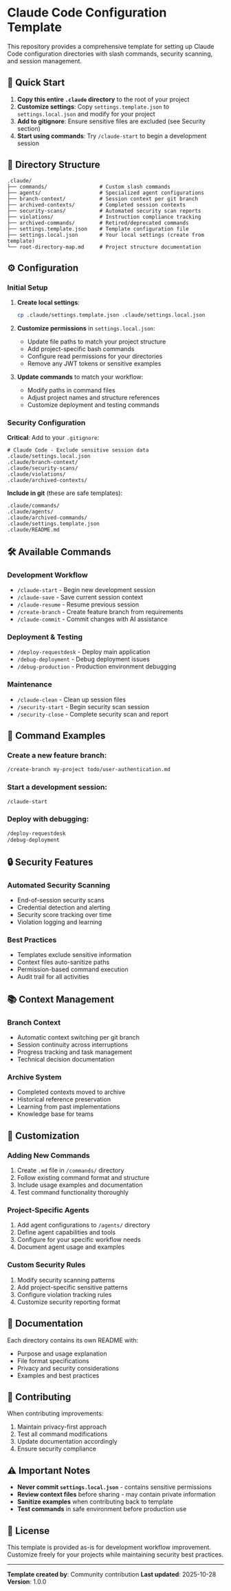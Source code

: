 # Claude Code Configuration Template

This repository provides a comprehensive template for setting up Claude Code configuration directories with slash commands, security scanning, and session management.

## 🚀 Quick Start

1. **Copy this entire `.claude` directory** to the root of your project
2. **Customize settings**: Copy `settings.template.json` to `settings.local.json` and modify for your project
3. **Add to gitignore**: Ensure sensitive files are excluded (see Security section)
4. **Start using commands**: Try `/claude-start` to begin a development session

## 📁 Directory Structure

```
.claude/
├── commands/                 # Custom slash commands
├── agents/                   # Specialized agent configurations
├── branch-context/           # Session context per git branch
├── archived-contexts/        # Completed session contexts
├── security-scans/           # Automated security scan reports
├── violations/               # Instruction compliance tracking
├── archived-commands/        # Retired/deprecated commands
├── settings.template.json    # Template configuration file
├── settings.local.json       # Your local settings (create from template)
└── root-directory-map.md     # Project structure documentation
```

## ⚙️ Configuration

### Initial Setup

1. **Create local settings**:
   ```bash
   cp .claude/settings.template.json .claude/settings.local.json
   ```

2. **Customize permissions** in `settings.local.json`:
   - Update file paths to match your project structure
   - Add project-specific bash commands
   - Configure read permissions for your directories
   - Remove any JWT tokens or sensitive examples

3. **Update commands** to match your workflow:
   - Modify paths in command files
   - Adjust project names and structure references
   - Customize deployment and testing commands

### Security Configuration

**Critical**: Add to your `.gitignore`:
```gitignore
# Claude Code - Exclude sensitive session data
.claude/settings.local.json
.claude/branch-context/
.claude/security-scans/
.claude/violations/
.claude/archived-contexts/
```

**Include in git** (these are safe templates):
```
.claude/commands/
.claude/agents/
.claude/archived-commands/
.claude/settings.template.json
.claude/README.md
```

## 🛠️ Available Commands

### Development Workflow
- `/claude-start` - Begin new development session
- `/claude-save` - Save current session context
- `/claude-resume` - Resume previous session
- `/create-branch` - Create feature branch from requirements
- `/claude-commit` - Commit changes with AI assistance

### Deployment & Testing
- `/deploy-requestdesk` - Deploy main application
- `/debug-deployment` - Debug deployment issues
- `/debug-production` - Production environment debugging

### Maintenance
- `/claude-clean` - Clean up session files
- `/security-start` - Begin security scan session
- `/security-close` - Complete security scan and report

## 🎯 Command Examples

### Create a new feature branch:
```bash
/create-branch my-project todo/user-authentication.md
```

### Start a development session:
```bash
/claude-start
```

### Deploy with debugging:
```bash
/deploy-requestdesk
/debug-deployment
```

## 🔒 Security Features

### Automated Security Scanning
- End-of-session security scans
- Credential detection and alerting
- Security score tracking over time
- Violation logging and learning

### Best Practices
- Templates exclude sensitive information
- Context files auto-sanitize paths
- Permission-based command execution
- Audit trail for all activities

## 📚 Context Management

### Branch Context
- Automatic context switching per git branch
- Session continuity across interruptions
- Progress tracking and task management
- Technical decision documentation

### Archive System
- Completed contexts moved to archive
- Historical reference preservation
- Learning from past implementations
- Knowledge base for teams

## 🔧 Customization

### Adding New Commands
1. Create `.md` file in `/commands/` directory
2. Follow existing command format and structure
3. Include usage examples and documentation
4. Test command functionality thoroughly

### Project-Specific Agents
1. Add agent configurations to `/agents/` directory
2. Define agent capabilities and tools
3. Configure for your specific workflow needs
4. Document agent usage and examples

### Custom Security Rules
1. Modify security scanning patterns
2. Add project-specific sensitive patterns
3. Configure violation tracking rules
4. Customize security reporting format

## 📖 Documentation

Each directory contains its own README with:
- Purpose and usage explanation
- File format specifications
- Privacy and security considerations
- Examples and best practices

## 🤝 Contributing

When contributing improvements:
1. Maintain privacy-first approach
2. Test all command modifications
3. Update documentation accordingly
4. Ensure security compliance

## ⚠️ Important Notes

- **Never commit `settings.local.json`** - contains sensitive permissions
- **Review context files** before sharing - may contain private information
- **Sanitize examples** when contributing back to template
- **Test commands** in safe environment before production use

## 📝 License

This template is provided as-is for development workflow improvement. Customize freely for your projects while maintaining security best practices.

---

**Template created by**: Community contribution
**Last updated**: 2025-10-28
**Version**: 1.0.0